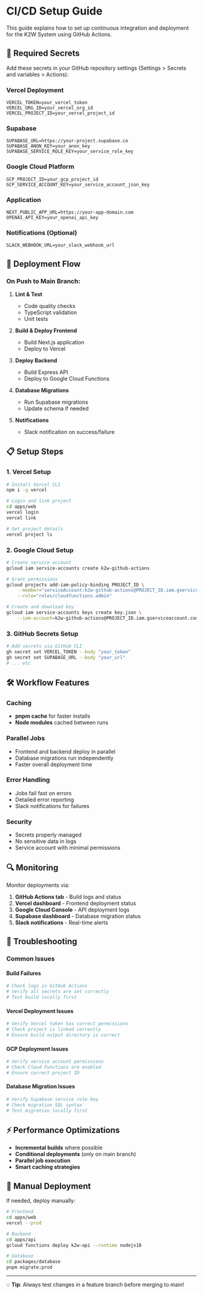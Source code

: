 # CI/CD Setup Guide

This guide explains how to set up continuous integration and deployment for the K2W System using GitHub Actions.

## 🔧 Required Secrets

Add these secrets in your GitHub repository settings (Settings > Secrets and variables > Actions):

### Vercel Deployment
```
VERCEL_TOKEN=your_vercel_token
VERCEL_ORG_ID=your_vercel_org_id  
VERCEL_PROJECT_ID=your_vercel_project_id
```

### Supabase
```
SUPABASE_URL=https://your-project.supabase.co
SUPABASE_ANON_KEY=your_anon_key
SUPABASE_SERVICE_ROLE_KEY=your_service_role_key
```

### Google Cloud Platform
```
GCP_PROJECT_ID=your_gcp_project_id
GCP_SERVICE_ACCOUNT_KEY=your_service_account_json_key
```

### Application
```
NEXT_PUBLIC_APP_URL=https://your-app-domain.com
OPENAI_API_KEY=your_openai_api_key
```

### Notifications (Optional)
```
SLACK_WEBHOOK_URL=your_slack_webhook_url
```

## 🚀 Deployment Flow

### On Push to Main Branch:

1. **Lint & Test** 
   - Code quality checks
   - TypeScript validation
   - Unit tests

2. **Build & Deploy Frontend**
   - Build Next.js application
   - Deploy to Vercel

3. **Deploy Backend**
   - Build Express API
   - Deploy to Google Cloud Functions

4. **Database Migrations**
   - Run Supabase migrations
   - Update schema if needed

5. **Notifications**
   - Slack notification on success/failure

## 📋 Setup Steps

### 1. Vercel Setup

```bash
# Install Vercel CLI
npm i -g vercel

# Login and link project
cd apps/web
vercel login
vercel link

# Get project details
vercel project ls
```

### 2. Google Cloud Setup

```bash
# Create service account
gcloud iam service-accounts create k2w-github-actions

# Grant permissions
gcloud projects add-iam-policy-binding PROJECT_ID \
    --member="serviceAccount:k2w-github-actions@PROJECT_ID.iam.gserviceaccount.com" \
    --role="roles/cloudfunctions.admin"

# Create and download key
gcloud iam service-accounts keys create key.json \
    --iam-account=k2w-github-actions@PROJECT_ID.iam.gserviceaccount.com
```

### 3. GitHub Secrets Setup

```bash
# Add secrets via GitHub CLI
gh secret set VERCEL_TOKEN --body "your_token"
gh secret set SUPABASE_URL --body "your_url"
# ... etc
```

## 🛠 Workflow Features

### Caching
- **pnpm cache** for faster installs
- **Node modules** cached between runs

### Parallel Jobs
- Frontend and backend deploy in parallel
- Database migrations run independently
- Faster overall deployment time

### Error Handling
- Jobs fail fast on errors
- Detailed error reporting
- Slack notifications for failures

### Security
- Secrets properly managed
- No sensitive data in logs
- Service account with minimal permissions

## 🔍 Monitoring

Monitor deployments via:

1. **GitHub Actions tab** - Build logs and status
2. **Vercel dashboard** - Frontend deployment status  
3. **Google Cloud Console** - API deployment logs
4. **Supabase dashboard** - Database migration status
5. **Slack notifications** - Real-time alerts

## 🐛 Troubleshooting

### Common Issues

#### Build Failures
```bash
# Check logs in GitHub Actions
# Verify all secrets are set correctly
# Test build locally first
```

#### Vercel Deployment Issues
```bash
# Verify Vercel token has correct permissions
# Check project is linked correctly
# Ensure build output directory is correct
```

#### GCP Deployment Issues
```bash
# Verify service account permissions
# Check Cloud Functions are enabled
# Ensure correct project ID
```

#### Database Migration Issues
```bash
# Verify Supabase service role key
# Check migration SQL syntax
# Test migration locally first
```

## ⚡ Performance Optimizations

- **Incremental builds** where possible
- **Conditional deployments** (only on main branch)
- **Parallel job execution**
- **Smart caching strategies**

## 🔄 Manual Deployment

If needed, deploy manually:

```bash
# Frontend
cd apps/web
vercel --prod

# Backend  
cd apps/api
gcloud functions deploy k2w-api --runtime nodejs18

# Database
cd packages/database  
pnpm migrate:prod
```

---

💡 **Tip**: Always test changes in a feature branch before merging to main!